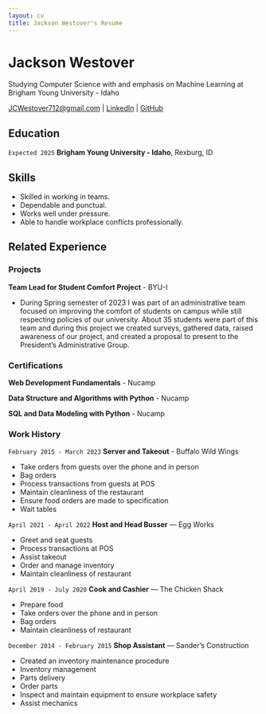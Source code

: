 ```yaml
---
layout: cv
title: Jackson Westover's Resume
---
```


# Jackson Westover

Studying Computer Science with and emphasis on Machine Learning at Brigham Young University - Idaho

<div id="webaddress">
<a href="JCWestover712@gmail.com">JCWestover712@gmail.com</a>
| <a href="www.linkedin.com/in/jackson-westover-549813291">LinkedIn</a>
| <a href="https://byuids-resumes.github.io/westoverj_resume/">GitHub</a>
</div>

<!-- https://www.monique.tech/the-art-of-markdown -->

## Education

`Expected 2025`
**Brigham Young University - Idaho**, Rexburg, ID

## Skills

- Skilled in working in teams.
- Dependable and punctual.
- Works well under pressure.
- Able to handle workplace conflicts professionally.

## Related Experience

### Projects

**Team Lead for Student Comfort Project** - BYU-I

- During Spring semester of 2023 I was part of an administrative team focused on improving the comfort of students on campus while still respecting policies of our university. About 35 students were part of this team and during this project we created surveys, gathered data, raised awareness of our project, and created a proposal to present to the President’s Administrative Group.

### Certifications

**Web Development Fundamentals** - Nucamp

**Data Structure and Algorithms with Python** - Nucamp

**SQL and Data Modeling with Python** - Nucamp

### Work History

`February 2015 - March 2023`
**Server and Takeout** - Buffalo Wild Wings

- Take orders from guests over the phone and in person
- Bag orders
- Process transactions from guests at POS
- Maintain cleanliness of the restaurant
- Ensure food orders are made to specification
- Wait tables

`April 2021 - April 2022`
**Host and Head Busser** — Egg Works

- Greet and seat guests
- Process transactions at POS
- Assist takeout
- Order and manage inventory
- Maintain cleanliness of restaurant

`April 2019 - July 2020`
**Cook and Cashier** — The Chicken Shack

- Prepare food
- Take orders over the phone and in person
- Bag orders
- Maintain cleanliness of restaurant

`December 2014 - February 2015`
**Shop Assistant** — Sander’s Construction

- Created an inventory maintenance procedure
- Inventory management
- Parts delivery
- Order parts
- Inspect and maintain equipment to ensure workplace safety
- Assist mechanics

<!-- ### Footer

Last updated: May 2013 -->
